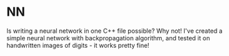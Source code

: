 # NN

Is writing a neural network in one C++ file possible? Why not! I've created a simple neural network with backpropagation algorithm, and tested it
on handwritten images of digits - it works pretty fine!
